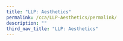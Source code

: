 ```yaml
---
title: "LLP: Aesthetics"
permalink: /cca/LLP-Aesthetics/permalink/
description: ""
third_nav_title: "LLP: Aesthetics"
---
```

